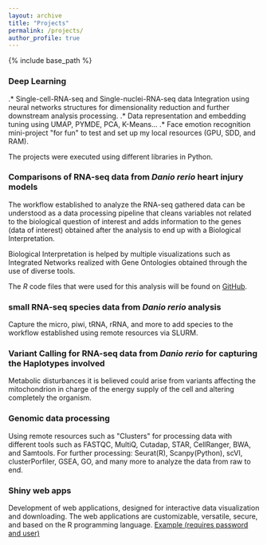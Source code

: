 ```yaml
---
layout: archive
title: "Projects"
permalink: /projects/
author_profile: true
---
```


{% include base_path %}


### Deep Learning 

.* Single-cell-RNA-seq and Single-nuclei-RNA-seq data Integration using neural networks structures for dimensionality reduction and further downstream analysis processing.
.* Data representation and embedding tuning using UMAP, PYMDE, PCA, K-Means...
.* Face emotion recognition mini-project "for fun" to test and set up my local resources (GPU, SDD, and RAM).

The projects were executed using different libraries in Python.



### Comparisons of RNA-seq data from *Danio rerio* heart injury models

The workflow established to analyze the RNA-seq gathered data can be understood as a data processing pipeline that cleans variables not related to the biological question of interest and adds information to the genes (data of interest) obtained after the analysis to end up with a Biological Interpretation.

<!---   <img alt="alt_text" width="1920px" height="1080px" src="/images/Figure1_corrected_Shape_and_Index_v4.png" /> -->



Biological Interpretation is helped by multiple visualizations such as Integrated Networks realized with Gene Ontologies obtained through the use of diverse tools.

<!---   <img alt="alt_text" width="1920px" height="1080px" src="/images/Networks_4.5_3_Injuries.png"/> -->


The *R* code files that were used for this analysis will be found on <a href="https://github.com/j">GitHub</a>.


### small RNA-seq species data from *Danio rerio* analysis

Capture the micro, piwi, tRNA, rRNA, and more to add species to the workflow established using remote resources via SLURM.



### Variant Calling for  RNA-seq data from *Danio rerio* for capturing the Haplotypes involved

Metabolic disturbances it is believed could arise from variants affecting the mitochondrion in charge of the energy supply of the cell and altering completely the organism.


### Genomic data processing 
Using remote resources such as "Clusters" for processing data with different tools such as FASTQC, MultiQ, Cutadap, STAR, CellRanger, BWA, and Samtools. For further processing: Seurat(R), Scanpy(Python), scVI, clusterPorfiler, GSEA, GO, and many more to analyze the data from raw to end.

### Shiny web apps

Development of web applications, designed for interactive data visualization and downloading.
The web applications are customizable, versatile, secure, and based on the R programming language.
<a href="https://marius-alex.shinyapps.io/MitacoRa">Example (requires password and user)</a>



